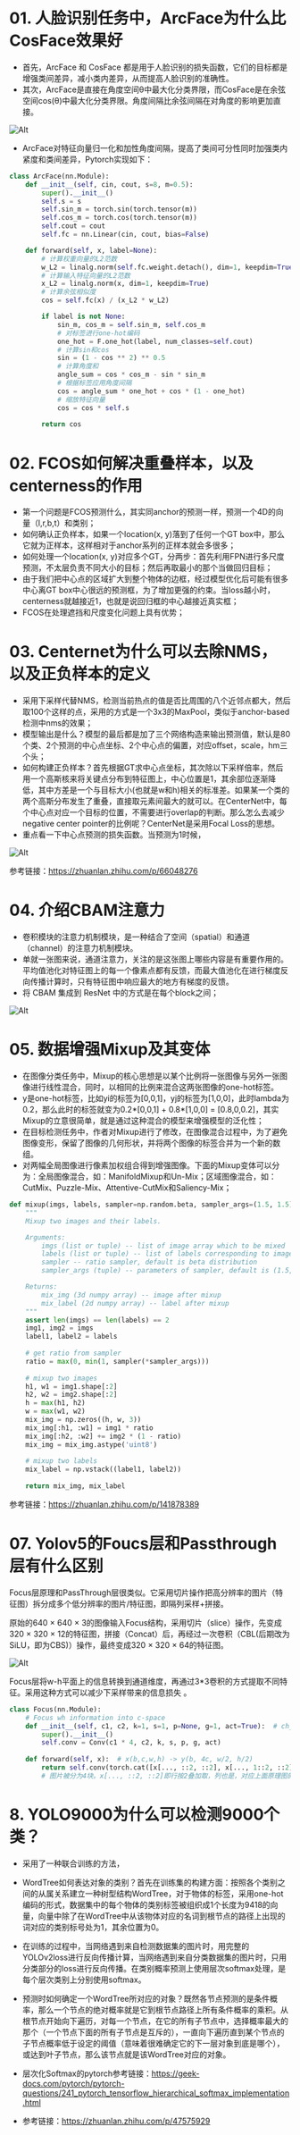 # 01. 人脸识别任务中，ArcFace为什么比CosFace效果好

- 首先，ArcFace 和 CosFace 都是用于人脸识别的损失函数，它们的目标都是增强类间差异，减小类内差异，从而提高人脸识别的准确性。
- 其次，ArcFace是直接在角度空间θ中最大化分类界限，而CosFace是在余弦空间cos(θ)中最大化分类界限。角度间隔比余弦间隔在对角度的影响更加直接。

![Alt](assert/arcface.png#pic_center=600x400)

- ArcFace对特征向量归一化和加性角度间隔，提高了类间可分性同时加强类内紧度和类间差异，Pytorch实现如下：

```python
class ArcFace(nn.Module):
    def __init__(self, cin, cout, s=8, m=0.5):
        super().__init__()
        self.s = s
        self.sin_m = torch.sin(torch.tensor(m))
        self.cos_m = torch.cos(torch.tensor(m))
        self.cout = cout
        self.fc = nn.Linear(cin, cout, bias=False)

    def forward(self, x, label=None):
        # 计算权重向量的L2范数
        w_L2 = linalg.norm(self.fc.weight.detach(), dim=1, keepdim=True).T
        # 计算输入特征向量的L2范数
        x_L2 = linalg.norm(x, dim=1, keepdim=True)
        # 计算余弦相似度
        cos = self.fc(x) / (x_L2 * w_L2)

        if label is not None:
            sin_m, cos_m = self.sin_m, self.cos_m
            # 对标签进行one-hot编码
            one_hot = F.one_hot(label, num_classes=self.cout)
            # 计算sin和cos
            sin = (1 - cos ** 2) ** 0.5
            # 计算角度和
            angle_sum = cos * cos_m - sin * sin_m
            # 根据标签应用角度间隔
            cos = angle_sum * one_hot + cos * (1 - one_hot)
            # 缩放特征向量
            cos = cos * self.s
                        
        return cos
```

# 02. FCOS如何解决重叠样本，以及centerness的作用

- 第一个问题是FCOS预测什么，其实同anchor的预测一样，预测一个4D的向量（l,r,b,t）和类别；
- 如何确认正负样本，如果一个location(x, y)落到了任何一个GT box中，那么它就为正样本，这样相对于anchor系列的正样本就会多很多；
- 如何处理一个location(x, y)对应多个GT，分两步：首先利用FPN进行多尺度预测，不太层负责不同大小的目标；然后再取最小的那个当做回归目标；
- 由于我们把中心点的区域扩大到整个物体的边框，经过模型优化后可能有很多中心离GT box中心很远的预测框，为了增加更强的约束。当loss越小时，centerness就越接近1，也就是说回归框的中心越接近真实框；
- FCOS在处理遮挡和尺度变化问题上具有优势；

# 03. Centernet为什么可以去除NMS，以及正负样本的定义

- 采用下采样代替NMS，检测当前热点的值是否比周围的八个近邻点都大，然后取100个这样的点，采用的方式是一个3x3的MaxPool，类似于anchor-based检测中nms的效果；
- 模型输出是什么？模型的最后都是加了三个网络构造来输出预测值，默认是80个类、2个预测的中心点坐标、2个中心点的偏置，对应offset，scale，hm三个头；
- 如何构建正负样本？首先根据GT求中心点坐标，其次除以下采样倍率，然后用一个高斯核来将关键点分布到特征图上，中心位置是1，其余部位逐渐降低，其中方差是一个与目标大小(也就是w和h)相关的标准差。如果某一个类的两个高斯分布发生了重叠，直接取元素间最大的就可以。在CenterNet中，每个中心点对应一个目标的位置，不需要进行overlap的判断。那么怎么去减少negative center pointer的比例呢？CenterNet是采用Focal Loss的思想。
- 重点看一下中心点预测的损失函数。当预测为1时候，

![Alt](assert/centernet.jpg#pic_center=600x400)

参考链接：https://zhuanlan.zhihu.com/p/66048276

# 04. 介绍CBAM注意力

- 卷积模块的注意力机制模块，是一种结合了空间（spatial）和通道（channel）的注意力机制模块。
- 单就一张图来说，通道注意力，关注的是这张图上哪些内容是有重要作用的。平均值池化对特征图上的每一个像素点都有反馈，而最大值池化在进行梯度反向传播计算时，只有特征图中响应最大的地方有梯度的反馈。
- 将 CBAM 集成到 ResNet 中的方式是在每个block之间；

![Alt](assert/cbam.png#pic_center=600x400)

# 05. 数据增强Mixup及其变体

- 在图像分类任务中，Mixup的核心思想是以某个比例将一张图像与另外一张图像进行线性混合，同时，以相同的比例来混合这两张图像的one-hot标签。
- y是one-hot标签，⽐如yi的标签为[0,0,1]，yj的标签为[1,0,0]，此时lambda为0.2，那么此时的标签就变为0.2*[0,0,1] + 0.8*[1,0,0] = [0.8,0,0.2]，其实Mixup的⽴意很简单，就是通过这种混合的模型来增强模型的泛化性；
- 在目标检测任务中，作者对Mixup进行了修改，在图像混合过程中，为了避免图像变形，保留了图像的几何形状，并将两个图像的标签合并为一个新的数组。
- 对两幅全局图像进行像素加权组合得到增强图像。下面的Mixup变体可以分为：全局图像混合，如：ManifoldMixup和Un-Mix；区域图像混合，如：CutMix、Puzzle-Mix、Attentive-CutMix和Saliency-Mix；

```python
def mixup(imgs, labels, sampler=np.random.beta, sampler_args=(1.5, 1.5)):
    """
    Mixup two images and their labels.

    Arguments:
        imgs (list or tuple) -- list of image array which to be mixed
        labels (list or tuple) -- list of labels corresponding to images
        sampler -- ratio sampler, default is beta distribution
        sampler_args (tuple) -- parameters of sampler, default is (1.5, 1.5)

    Returns:
        mix_img (3d numpy array) -- image after mixup
        mix_label (2d numpy array) -- label after mixup
    """
    assert len(imgs) == len(labels) == 2
    img1, img2 = imgs
    label1, label2 = labels
    
    # get ratio from sampler
    ratio = max(0, min(1, sampler(*sampler_args)))
    
    # mixup two images
    h1, w1 = img1.shape[:2]
    h2, w2 = img2.shape[:2]
    h = max(h1, h2)
    w = max(w1, w2)
    mix_img = np.zeros((h, w, 3))
    mix_img[:h1, :w1] = img1 * ratio
    mix_img[:h2, :w2] += img2 * (1 - ratio)
    mix_img = mix_img.astype('uint8')
    
    # mixup two labels
    mix_label = np.vstack((label1, label2))
    
    return mix_img, mix_label
```

参考链接：https://zhuanlan.zhihu.com/p/141878389

# 07. Yolov5的Foucs层和Passthrough层有什么区别

Focus层原理和PassThrough层很类似。它采用切片操作把高分辨率的图片（特征图）拆分成多个低分辨率的图片/特征图，即隔列采样+拼接。

原始的640 × 640 × 3的图像输入Focus结构，采用切片（slice）操作，先变成320 × 320 × 12的特征图，拼接（Concat）后，再经过一次卷积（CBL(后期改为SiLU，即为CBS)）操作，最终变成320 × 320 × 64的特征图。

![Alt](assert/foucs.jpg#pic_center=600x400)

Focus层将w-h平面上的信息转换到通道维度，再通过3*3卷积的方式提取不同特征。采用这种方式可以减少下采样带来的信息损失 。

```python
class Focus(nn.Module):
    # Focus wh information into c-space
    def __init__(self, c1, c2, k=1, s=1, p=None, g=1, act=True):  # ch_in, ch_out, kernel, stride
        super().__init__()
        self.conv = Conv(c1 * 4, c2, k, s, p, g, act)
 
    def forward(self, x):  # x(b,c,w,h) -> y(b, 4c, w/2, h/2)
        return self.conv(torch.cat([x[..., ::2, ::2], x[..., 1::2, ::2], x[..., ::2, 1::2], x[..., 1::2, 1::2]], 1)) 
        # 图片被分为4块。x[..., ::2, ::2]即行按2叠加取，列也是，对应上面原理图的“1”块块）， x[..., 1::2, ::2]对应“3”块块，x[..., ::2, 1::2]指“2”块块，x[..., 1::2, 1::2]指“4”块块。都是每隔一个采样（采奇数列）。用cat连接这些采样图，生成通道数为12的特征图
```

# 8. YOLO9000为什么可以检测9000个类？

- 采用了一种联合训练的方法，

- WordTree如何表达对象的类别？首先在训练集的构建方面：按照各个类别之间的从属关系建立一种树型结构WordTree，对于物体的标签，采用one-hot编码的形式，数据集中的每个物体的类别标签被组织成1个长度为9418的向量，向量中除了在WordTree中从该物体对应的名词到根节点的路径上出现的词对应的类别标号处为1，其余位置为0。

- 在训练的过程中，当网络遇到来自检测数据集的图片时，用完整的YOLOv2loss进行反向传播计算，当网络遇到来自分类数据集的图片时，只用分类部分的loss进行反向传播。在类别概率预测上使用层次softmax处理，是每个层次类别上分别使用softmax。

- 预测时如何确定一个WordTree所对应的对象？既然各节点预测的是条件概率，那么一个节点的绝对概率就是它到根节点路径上所有条件概率的乘积。从根节点开始向下遍历，对每一个节点，在它的所有子节点中，选择概率最大的那个（一个节点下面的所有子节点是互斥的），一直向下遍历直到某个节点的子节点概率低于设定的阈值（意味着很难确定它的下一层对象到底是哪个），或达到叶子节点，那么该节点就是该WordTree对应的对象。

- 层次化Softmax的pytorch参考链接：https://geek-docs.com/pytorch/pytorch-questions/241_pytorch_tensorflow_hierarchical_softmax_implementation.html

- 参考链接：https://zhuanlan.zhihu.com/p/47575929

